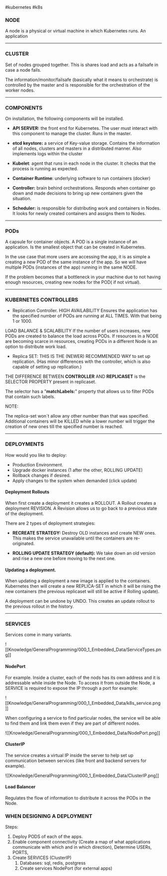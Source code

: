 
#kubernetes #k8s

### NODE

A node is a physical or virtual machine in which Kubernetes runs. An application

****

### CLUSTER

Set of nodes grouped together. This is shares load and acts as a failsafe in case a node fails.


The information/monitor/failsafe (basically what it means to orchestrate) is controlled by the master and is responsible for the orchestration of the worker nodes.

****

### COMPONENTS

On installation, the following components will be installed.

* **API SERVER:**  the front end for Kubernetes. The user must interact with this component to manage the cluster. Runs in the master.

* **etcd keystore:** a service of Key-value storage. Contains the information of all nodes, clusters and masters in a distributed manner. Also implements logs within the cluster

* **Kubelet**: agent that runs in each node in the cluster. It checks that the process is running as expected.

* **Container Runtime**: underlying software to run containers (docker)

* **Controller:** brain behind orchestrations. Responds when container go down and made decisions to bring up new containers given the situation.

* **Scheduler:**  is responsible for distributing work and containers in Nodes. It looks for newly created containers and assigns them to Nodes.

****

### PODs

A capsule for container objects. A POD is a single instance of an application. Is the smallest object that can be created in Kubernetes.

In the use case that more users are accessing the app, it is as simple a creating a new POD of the same instance of the app. So we will have multiple PODs (instances of the app) running in the same NODE.

If the problem becomes that a bottleneck in your machine due to not having enough resources, creating new nodes for the POD( if not virtual).

****

### KUBERNETES CONTROLLERS

* Replication Controller.
HIGH AVAILABILITY
Ensures the application has the specified number of PODs are running at ALL TIMES.
With that being 1 or 1000.

LOAD BALANCE & SCALABILITY
If the number of users increases, new PODs are created to balance the load across PODs. If resources in a NODE are becoming scarce in resources, creating PODs in a different Node is an option to distribute work load.

* Replica SET:
THIS IS THE (NEWER) RECOMMENDED WAY to set up replication. (Has minor differences with the controller, which is also capable of setting up replication.)

THE DIFFERENCE BETWEEN **CONTROLLER** AND **REPLICASET** is the SELECTOR PROPERTY present in replicaset.

The selector has a "**matchLabels:**" property that allows us to filter PODs that contain such labels.

NOTE: 

The replica-set won´t allow any other number than that was specified. Additional containers will be KILLED while a lower number will trigger the creation of new ones till the specified number is reached.

****

### DEPLOYMENTS

How would you like to deploy:

- Production Environment.
- Upgrade docker instances (1 after the other, ROLLING UPDATE)
- Rollback changes if desired.
- Apply changes to the system when demanded (click update)

#### Deployment Rollouts

When first create a deployment it creates a ROLLOUT. A Rollout creates a deployment REVISION.
A Revision allows us to go back to a previous state of the deployment.

There are 2 types of deployment strategies:

- **RECREATE STRATEGY:** 
	Destroy OLD instances and create NEW ones. This makes the service unavailable until the containers are re-originated.

- **ROLLING UPDATE STRATEGY (default):** 
	We take down an old version and rise a new one before moving to the next one.

#### Updating a deployment.

When updating a deployment a new image is applied to the containers. Kubernetes then will create a new REPLICA-SET in which it will be rising the new containers (the previous replicaset will still be active if Rolling update).

A deployment can be undone by UNDO. This creates an update rollout to the previous rollout in the history. 


****

### SERVICES


Services come in many variants.

![[Knowledge/GeneralProgramming/000_1_Embedded_Data/ServiceTypes.png]]

#### NodePort

For example. Inside a cluster, each of the nods has its own address and it is addressable while inside the Node.
To access it from outside the Node, a SERVICE is required to expose the IP through a port for example:

![[Knowledge/GeneralProgramming/000_1_Embedded_Data/k8s_service.png]]

When configuring a service to find particular nodes, the service will be able to find them and link them even if they are part of different nodes.

![[Knowledge/GeneralProgramming/000_1_Embedded_Data/NodePort.png]]
#### ClusterIP

The service creates a virtual IP inside the server to help set up communication between services (like front and backend servers for example).

![[Knowledge/GeneralProgramming/000_1_Embedded_Data/ClusterIP.png]]
#### Load Balancer

Regulates the flow of information to distribute it across the PODs in the Node. 



### WHEN DESIGNING A DEPLOYMENT

Steps:
1. Deploy PODS of each of the apps.
2. Enable component connectivity (Create a map of what applications communicate with which and in which direction), Determine USERs, PORTS, 
3. Create SERVICES (ClusterIP)
	1. Databases: sql, redis, postgress 
	2. Create services NodePort (for external apps)